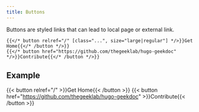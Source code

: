 ```yaml
---
title: Buttons
---
```


Buttons are styled links that can lead to local page or external link.

<!-- prettier-ignore-start -->
```tpl
{{</* button relref="/" [class="...", size="large|regular"] */>}}Get Home{{</* /button */>}}
{{</* button href="https://github.com/thegeeklab/hugo-geekdoc" */>}}Contribute{{</* /button */>}}
```
<!-- prettier-ignore-end -->

## Example

<!-- prettier-ignore-start -->
<!-- markdownlint-disable -->
{{< button relref="/" >}}Get Home{{< /button >}}
{{< button href="https://github.com/thegeeklab/hugo-geekdoc" >}}Contribute{{< /button >}}
<!-- markdownlint-enable -->
<!-- prettier-ignore-end -->
